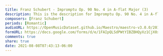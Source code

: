```yaml
---
title: Franz Schubert - Impromptu Op. 90 No. 4 in A-flat Major (3)
description: This is the description for Impromptu Op. 90 No. 4 in A-flat Major by Franz Schubert
composers: [Franz Schubert]
periods: [Romantic]
audioURL: https://OpenMusicDataset.github.io/Maestro/maestro-v3.0.0/2015/MIDI-Unprocessed_R2_D1-2-3-6-7-8-11_mid--AUDIO-from_mp3_03_R2_2015_wav--1.midi
formURL: https://docs.google.com/forms/d/e/1FAIpQLSdPWtYIBZBHQyXz1CjX0xFLH7k86m_uTMQw4FhWgQUa8fVEUA/viewform
comments: true
share: true
date: 2021-08-08T07:43:13-06:00
---
```

